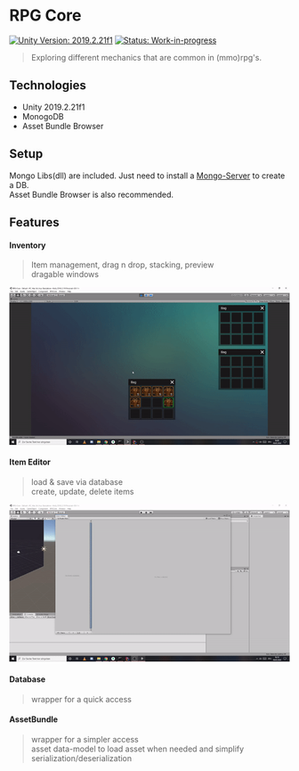 
# RPG Core
[![Unity Version: 2019.2.21f1](https://img.shields.io/badge/Unity-2019.2.21f1-333333.svg?logo=unity)](https://unity3d.com/get-unity/download/archive) [![Status: Work-in-progress](https://img.shields.io/badge/status-work--in--progress-orange)](https://github.com/SradnickDev/RPG-Core)
> Exploring different mechanics that are common in (mmo)rpg's.

 ## Technologies  
* Unity 2019.2.21f1  
* MonogoDB 
* Asset Bundle Browser
  
## Setup  
Mongo Libs(dll) are included. Just need to install a [Mongo-Server](https://www.mongodb.com/download-center/community "Mongo-Server") to create a DB.  
Asset Bundle Browser is also recommended.  

## Features

#### Inventory
> Item management, drag n drop, stacking, preview  
> dragable windows  

![Inventory](./Images/Inventory.gif)  

#### Item Editor
> load & save via database  
> create, update, delete items  

![ItemEditor](./Images/ItemEditor.gif)

#### Database
> wrapper for a quick access  
#### AssetBundle
> wrapper for a simpler access  
> asset data-model to load asset when needed and simplify serialization/deserialization 
  
